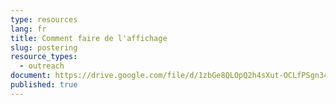 ```yaml
---
type: resources
lang: fr
title: Comment faire de l'affichage
slug: postering
resource_types:
  - outreach
document: https://drive.google.com/file/d/1zbGe8QLOpQ2h4sXut-OCLfPSgn34eOBK/view?usp=sharing
published: true
---
```

